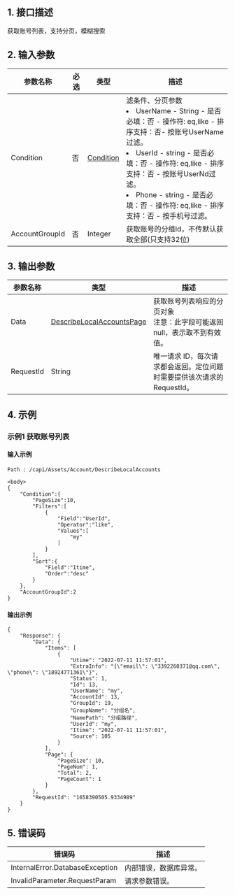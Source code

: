 ## 1. 接口描述


获取账号列表，支持分页，模糊搜索


<div class="rno-api-explorer">
    <div class="rno-api-explorer-inner">
        <div class="rno-api-explorer-hd">
            <div class="rno-api-explorer-title">
            </div>
        </div>
        <div class="rno-api-explorer-body">
            <div class="rno-api-explorer-cont">
            </div>
        </div>
    </div>
</div>

## 2. 输入参数


| 参数名称 | 必选 | 类型 | 描述 |
|---------|---------|---------|---------|
| Condition | 否 | [Condition](/document/api/-1/##Condition) | 滤条件、分页参数<br/><li>UserName - String - 是否必填：否 - 操作符: eq,like  - 排序支持：否- 按账号UserName过滤。</li><li>UserId - string - 是否必填：否 - 操作符: eq,like  - 排序支持：否 - 按账号UserNd过滤。</li><li>Phone - string - 是否必填：否 - 操作符: eq,like - 排序支持：否 - 按手机号过滤。</li> |
| AccountGroupId | 否 | Integer | 获取账号的分组Id，不传默认获取全部(只支持32位) |

## 3. 输出参数

| 参数名称 | 类型 | 描述 |
|---------|---------|---------|
| Data | [DescribeLocalAccountsPage](/document/api/-1/##DescribeLocalAccountsPage) | 获取账号列表响应的分页对象<br/>注意：此字段可能返回 null，表示取不到有效值。|
| RequestId | String | 唯一请求 ID，每次请求都会返回。定位问题时需要提供该次请求的 RequestId。|

## 4. 示例

### 示例1 获取账号列表

#### 输入示例

```
Path : /capi/Assets/Account/DescribeLocalAccounts

<body>
{
    "Condition":{
        "PageSize":10,
        "Filters":[
            {
                "Field":"UserId",
                "Operator":"like",
                "Values":[
                    "my"
                ]
            }
        ],
        "Sort":{
            "Field":"Itime",
            "Order":"desc"
        }
    },
    "AccountGroupId":2
}
```

#### 输出示例

```
{
    "Response": {
        "Data": {
            "Items": [
                {
                    "Utime": "2022-07-11 11:57:01",
                    "ExtraInfo": "{\"email\": \"3392260371@qq.com\", \"phone\": \"18924771361\"}",
                    "Status": 1,
                    "Id": 13,
                    "UserName": "my",
                    "AccountId": 13,
                    "GroupId": 19,
                    "GroupName": "分组名",
                    "NamePath": "分组路径",
                    "UserId": "my",
                    "Itime": "2022-07-11 11:57:01",
                    "Source": 105
                }
            ],
            "Page": {
                "PageSize": 10,
                "PageNum": 1,
                "Total": 2,
                "PageCount": 1
            }
        },
        "RequestId": "1658390505.9334989"
    }
}
```












## 5. 错误码


| 错误码 | 描述 |
|---------|---------|
| InternalError.DatabaseException | 内部错误，数据库异常。 |
| InvalidParameter.RequestParam | 请求参数错误。 |
